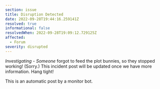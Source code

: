 ```yaml
---
section: issue
title: Disruption Detected
date: 2022-09-28T19:44:16.259141Z
resolved: true
informational: false
resolvedWhen: 2022-09-28T19:09:12.729125Z
affected:
  - Forum
severity: disrupted
---
```

*Investigating* - _Someone_ forgot to feed the plot bunnies, so they stopped working! (Sorry.) This incident post will be updated once we have more information. Hang tight!

This is an automatic post by a monitor bot.
        